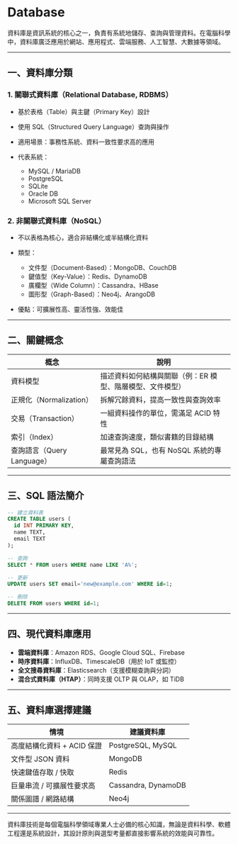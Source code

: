 # Database

資料庫是資訊系統的核心之一，負責有系統地儲存、查詢與管理資料。在電腦科學中，資料庫廣泛應用於網站、應用程式、雲端服務、人工智慧、大數據等領域。

---

## 一、資料庫分類

### 1. 關聯式資料庫（Relational Database, RDBMS）

* 基於表格（Table）與主鍵（Primary Key）設計
* 使用 SQL（Structured Query Language）查詢與操作
* 適用場景：事務性系統、資料一致性要求高的應用
* 代表系統：

  * MySQL / MariaDB
  * PostgreSQL
  * SQLite
  * Oracle DB
  * Microsoft SQL Server

### 2. 非關聯式資料庫（NoSQL）

* 不以表格為核心，適合非結構化或半結構化資料
* 類型：

  * 文件型（Document-Based）：MongoDB、CouchDB
  * 鍵值型（Key-Value）：Redis、DynamoDB
  * 廣欄型（Wide Column）：Cassandra、HBase
  * 圖形型（Graph-Based）：Neo4j、ArangoDB
* 優點：可擴展性高、靈活性強、效能佳

---

## 二、關鍵概念

| 概念                   | 說明                             |
| -------------------- | ------------------------------ |
| 資料模型                 | 描述資料如何結構與關聯（例：ER 模型、階層模型、文件模型） |
| 正規化（Normalization）   | 拆解冗餘資料，提高一致性與查詢效率              |
| 交易（Transaction）      | 一組資料操作的單位，需滿足 ACID 特性          |
| 索引（Index）            | 加速查詢速度，類似書籍的目錄結構               |
| 查詢語言（Query Language） | 最常見為 SQL，也有 NoSQL 系統的專屬查詢語法    |

---

## 三、SQL 語法簡介

```sql
-- 建立資料表
CREATE TABLE users (
  id INT PRIMARY KEY,
  name TEXT,
  email TEXT
);

-- 查詢
SELECT * FROM users WHERE name LIKE 'A%';

-- 更新
UPDATE users SET email='new@example.com' WHERE id=1;

-- 刪除
DELETE FROM users WHERE id=1;
```

---

## 四、現代資料庫應用

* **雲端資料庫**：Amazon RDS、Google Cloud SQL、Firebase
* **時序資料庫**：InfluxDB、TimescaleDB（用於 IoT 或監控）
* **全文搜尋資料庫**：Elasticsearch（支援模糊查詢與分詞）
* **混合式資料庫（HTAP）**：同時支援 OLTP 與 OLAP，如 TiDB

---

## 五、資料庫選擇建議

| 情境                | 建議資料庫               |
| ----------------- | ------------------- |
| 高度結構化資料 + ACID 保證 | PostgreSQL, MySQL   |
| 文件型 JSON 資料       | MongoDB             |
| 快速鍵值存取 / 快取       | Redis               |
| 巨量串流 / 可擴展性要求高    | Cassandra, DynamoDB |
| 關係圖譜 / 網路結構       | Neo4j               |

---

資料庫技術是每個電腦科學領域專業人士必備的核心知識，無論是資料科學、軟體工程還是系統設計，其設計原則與選型考量都直接影響系統的效能與可靠性。
